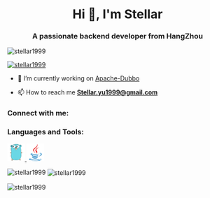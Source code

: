<h1 align="center">Hi 👋, I'm Stellar</h1>
<h3 align="center">A passionate backend developer from HangZhou</h3>

<p align="left"> <img src="https://komarev.com/ghpvc/?username=stellar1999&label=Profile%20views&color=0e75b6&style=flat" alt="stellar1999" /> </p>

<p align="left"> <a href="https://github.com/ryo-ma/github-profile-trophy"><img src="https://github-profile-trophy.vercel.app/?username=stellar1999" alt="stellar1999" /></a> </p>

- 🔭 I’m currently working on [Apache-Dubbo](https://github.com/apache/dubbo)

- 📫 How to reach me **Stellar.yu1999@gmail.com**

<h3 align="left">Connect with me:</h3>
<p align="left">
</p>

<h3 align="left">Languages and Tools:</h3>
<p align="left"> <a href="https://golang.org" target="_blank" rel="noreferrer"> <img src="https://raw.githubusercontent.com/devicons/devicon/master/icons/go/go-original.svg" alt="go" width="40" height="40"/> </a> <a href="https://www.java.com" target="_blank" rel="noreferrer"> <img src="https://raw.githubusercontent.com/devicons/devicon/master/icons/java/java-original.svg" alt="java" width="40" height="40"/> </a> </p>

<p><img align="left" src="https://github-readme-stats.vercel.app/api/top-langs?username=stellar1999&show_icons=true&locale=en&layout=compact" alt="stellar1999" /></p>

<p>&nbsp;<img align="center" src="https://github-readme-stats.vercel.app/api?username=stellar1999&show_icons=true&locale=en" alt="stellar1999" /></p>

<p><img align="center" src="https://github-readme-streak-stats.herokuapp.com/?user=stellar1999&" alt="stellar1999" /></p>
